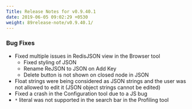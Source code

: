 ```yaml
---
Title: Release Notes for v0.9.40.1
date: 2019-06-05 09:02:29 +0530
weight: 89release-note/v0.9.40.1/
---
```

### Bug Fixes

- Fixed multiple issues in RedisJSON view in the Browser tool
    - Fixed styling of JSON
    - Rename ReJSON to JSON on Add Key
    - Delete button is not shown on closed node in JSON
- Float strings were being considered as JSON strings and the user was not allowed to edit it (JSON object strings cannot be edited)
- Fixed a crash in the Configuration tool due to a JS bug
- `*` literal was not supported in the search bar in the Profiling tool
